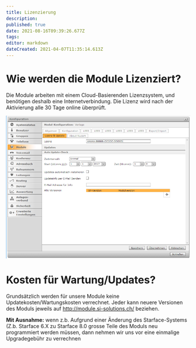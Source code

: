 ```yaml
---
title: Lizenzierung
description: 
published: true
date: 2021-08-16T09:39:26.677Z
tags: 
editor: markdown
dateCreated: 2021-04-07T11:35:14.613Z
---
```


# Wie werden die Module Lizenziert?
Die Module arbeiten mit einem Cloud-Basierenden Lizenzsystem, und benötigen deshalb eine Internetverbindung.
Die Lizenz wird nach der Aktivierung alle 30 Tage online überprüft.

![Lizenz](/uploads/lizenz/lizenz.png "Lizenz")

# Kosten für Wartung/Updates?
Grundsätzlich werden für unsere Module keine Updatekosten/Wartungskosten verrechnet.
Jeder kann neuere Versionen des Moduls jeweils auf http://module.si-solutions.ch/ beziehen.

**Mit Ausnahme:** wenn z.b. Aufgrund einer Änderung des Starface-Systems (Z.b. Starface 6.X zu Starface 8.0 grosse Teile des Moduls neu programmiert werden müssen, dann nehmen wir uns vor eine einmalige Upgradegebühr zu verrechnen